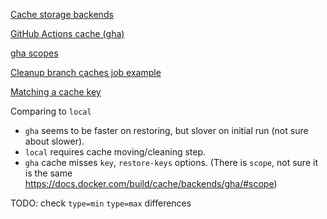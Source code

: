 

[Cache storage backends ](https://docs.docker.com/build/cache/backends/)

[GitHub Actions cache (gha)](https://docs.docker.com/build/cache/backends/gha/)

[gha scopes](https://docs.docker.com/build/cache/backends/gha/#scope)

[Cleanup branch caches job example](https://docs.github.com/en/actions/using-workflows/caching-dependencies-to-speed-up-workflows#force-deleting-cache-entries)

[Matching a cache key](https://docs.github.com/en/actions/using-workflows/caching-dependencies-to-speed-up-workflows#matching-a-cache-key)


Comparing to `local`
*  `gha` seems to be faster on restoring, but slover on initial run (not sure about slower).
* `local` requires cache moving/cleaning step.
* `gha` cache misses `key`, `restore-keys` options. (There is `scope`, not sure it is the same https://docs.docker.com/build/cache/backends/gha/#scope)

TODO: check `type=min` `type=max` differences